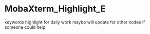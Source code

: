 # MobaXterm_Highlight_E
keywords highlight for daily work
maybe will update for other nodes if someone could help 
